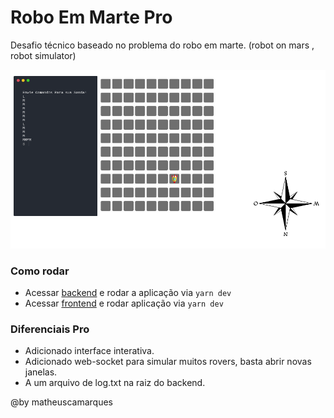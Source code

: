 # Robo Em Marte Pro

Desafio técnico baseado no problema do robo em marte.
(robot on mars , robot simulator)


![](./img/print1.png)

### Como rodar

- Acessar [backend](/sonda-back/) e rodar a aplicação via `yarn dev`
- Acessar [frontend](/sonda-front) e rodar aplicação via `yarn dev`

### Diferenciais Pro 
- Adicionado interface interativa.
- Adicionado web-socket para simular muitos rovers, basta abrir novas janelas.
- A um arquivo de log.txt na raiz do backend.

@by matheuscamarques